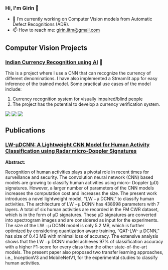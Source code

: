### Hi, I'm Girin 👋


- 🔭 I’m currently working on Computer Vision models from Automatic Defect Recognitions (ADR).
- 📫 How to reach me: girin.iitm@gmail.com


## Computer Vision Projects
### [Indian Currency Recognition using AI](https://github.com/GirinChutia/IndCurr) 💫 

This is a project where I use a CNN that can recognize the currency of different denominations. I have also implemented a Streamlit app for easy inference of the trained model. Some practical use cases of the model include:

1. Currency recognition system for visually impaired/blind people
2. The project has the potential to develop a currency verification system.


![](https://i.imgur.com/Ea1LtVz.gif)
![](https://i.imgur.com/TIODbHY.gif)
![](https://i.imgur.com/r2Zi02f.gif)


## Publications

### [LW-μDCNN: A Lightweight CNN Model for Human Activity Classification using Radar micro-Doppler Signatures](https://ieeexplore.ieee.org/document/10027123)

**Abstract:**
 
Recognition of human activities plays a pivotal role in recent times for surveillance and security. The convolution neural network (CNN) based models are growing to classify human activities using micro- Doppler (μD) signatures. However, a larger number of parameters of the CNN models increases the computation cost and increases the size. The present work introduces a novel lightweight model, “LW −μ DCNN,” to classify human activities. The architecture of LW −μ DCNN has 438998 parameters with 7 layers. A total of six human activities are recorded in the FM CWR dataset, which is in the form of μD signatures. These μD signatures are converted into spectrogram images and are considered as input for the experiments. The size of the LW −μ DCNN model is only 5.2 MB, which is further optimized by considering quantization aware training, “QAT-LW- μ DCNN,” has size of 0.43 MB with minimal loss of accuracy. The extensive analysis shows that the LW −μ DCNN model achieves 97% of classification accuracy with a higher F1-score for every class than the other state-of-the-art models. The present paper also proposed two transfer learning approaches, i.e., InceptionV3 and MobileNetV1, for the experimental studies to classify human activities.



